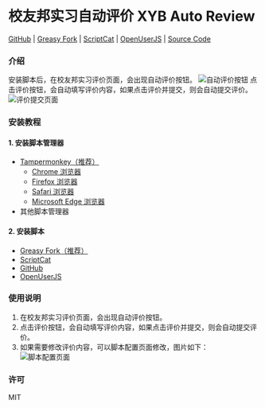 # 校友邦实习自动评价 XYB Auto Review

[GitHub](https://github.com/lcandy2/user.js/blob/main/xybsyw.com/XiaoYouBang-Auto-Review.md) | [Greasy Fork](https://greasyfork.org/scripts/483614) | [ScriptCat](https://scriptcat.org/script-show-page/1464/) | [OpenUserJS](https://openuserjs.org/scripts/Lcandy/%E6%A0%A1%E5%8F%8B%E9%82%A6%E5%AE%9E%E4%B9%A0%E4%B8%80%E9%94%AE%E8%AF%84%E4%BB%B7_XiaoYouBang_Auto_Review) | [Source Code](https://github.com/lcandy2/XiaoYouBang-Auto-Review)

### 介绍

安装脚本后，在校友邦实习评价页面，会出现自动评价按钮。
![自动评价按钮](https://github.com/lcandy2/user.js/assets/45784494/b14aab7c-8175-420f-ae42-2ca68b7351f5)
点击评价按钮，会自动填写评价内容，如果点击评价并提交，则会自动提交评价。
![评价提交页面](https://github.com/lcandy2/user.js/assets/45784494/909c2cfd-1100-4fae-ad18-ff426f178f8a)

### 安装教程

#### 1. 安装脚本管理器

- [Tampermonkey（推荐）](https://www.tampermonkey.net/)
  - [Chrome 浏览器](https://chrome.google.com/webstore/detail/tampermonkey/dhdgffkkebhmkfjojejmpbldmpobfkfo)
  - [Firefox 浏览器](https://addons.mozilla.org/firefox/addon/tampermonkey/)
  - [Safari 浏览器](https://apps.apple.com/app/tampermonkey/id1482490089?mt=12)
  - [Microsoft Edge 浏览器](https://microsoftedge.microsoft.com/addons/detail/iikmkjmpaadaobahmlepeloendndfphd)
- 其他脚本管理器

#### 2. 安装脚本

- [Greasy Fork（推荐）](https://greasyfork.org/scripts/483614)
- [ScriptCat](https://scriptcat.org/script-show-page/1464/)
- [GitHub](https://github.com/lcandy2/user.js/raw/main/xybsyw.com/XiaoYouBang-Auto-Review.user.js)
- [OpenUserJS](https://openuserjs.org/scripts/Lcandy/%E6%A0%A1%E5%8F%8B%E9%82%A6%E5%AE%9E%E4%B9%A0%E4%B8%80%E9%94%AE%E8%AF%84%E4%BB%B7_XiaoYouBang_Auto_Review)

### 使用说明

1. 在校友邦实习评价页面，会出现自动评价按钮。
2. 点击评价按钮，会自动填写评价内容，如果点击评价并提交，则会自动提交评价。
3. 如果需要修改评价内容，可以脚本配置页面修改，图片如下：
   ![脚本配置页面](https://github.com/lcandy2/user.js/assets/45784494/4ececa2e-12ba-45d7-ad55-4213b13bb39b)

### 许可

MIT
